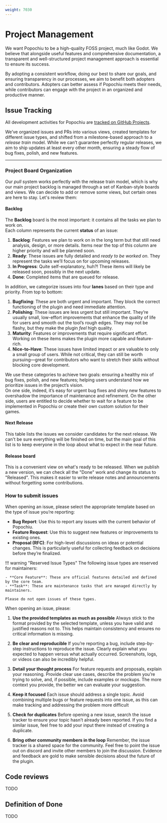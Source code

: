 ```yaml
---
weight: 7030
---
```


# Project Management

We want Popochiu to be a high-quality FOSS project, much like Godot. We believe that alongside useful features and comprehensive documentation, a transparent and well-structured project management approach is essential to ensure its success.

By adopting a consistent workflow, doing our best to share our goals, and ensuring transparency in our processes, we aim to benefit both adopters and contributors. Adopters can better assess if Popochiu meets their needs, while contributors can engage with the project in an organized and productive manner.

## Issue Tracking

All development activities for Popochiu are [tracked on GitHub Projects](https://github.com/orgs/carenalgas/projects/1).

We’ve organized issues and PRs into various views, created templates for different issue types, and shifted from a milestone-based approach to a _release train_ model. While we can’t guarantee perfectly regular releases, we aim to ship updates at least every other month, ensuring a steady flow of bug fixes, polish, and new features.

---

### Project Board Organization

Our _pull_ system works perfectly with the release train model, which is why our main project backlog is managed through a set of Kanban-style boards and views. We can decide to add or remove some views,  but certain ones are here to stay. Let's review them:

#### Backlog

The **Backlog** board is the most important: it contains all the tasks we plan to work on.  
Each column represents the current **status** of an issue:

1. **Backlog**: Features we plan to work on in the long term but that still need analysis, design, or more details. Items near the top of this column are higher priority and will be planned soon.
2. **Ready**: These issues are fully detailed and _ready to be worked on_. They represent the tasks we’ll focus on for upcoming releases.
3. **In Progress**: Quite self-explanatory, huh?! These items will likely be released soon, possibly in the next update.
4. **Done**: Completed items that are queued for release.

In addition, we categorize issues into four **lanes** based on their type and priority. From top to bottom:

1. **Bugfixing**: These are both urgent and important. They block the correct functioning of the plugin and need immediate attention.
2. **Polishing**: These issues are less urgent but still important. They’re usually small, low-effort improvements that enhance the quality of life for users and smooth out the tool’s rough edges. They may not be flashy, but they make the plugin _feel_ high quality.
3. **Maturity**: Features or improvements that require significant effort. Working on these items makes the plugin more capable and feature-rich.
4. **Nice-to-Have**: These issues have limited impact or are valuable to only a small group of users. While not critical, they can still be worth pursuing—great for contributors who want to stretch their skills without blocking core development.

We use these categories to achieve two goals: ensuring a healthy mix of bug fixes, polish, and new features; helping users understand how we prioritize issues in the project’s vision.  
On one side, indeed, it’s easy for urgent bug fixes and shiny new features to overshadow the importance of maintenance and refinement. On the other side, users are entitled to decide whether to wait for a feature to be implemented in Popochiu or create their own custom solution for their games.

#### Next Release

This table lists the issues we consider candidates for the next release. We can't be sure everything will be finished on time, but the main goal of this list is to keep everyone in the loop about what to expect in the near future.

#### Release board

This is a convenient view on what's ready to be released. When we publish a new version, we can check all the "Done" work and change its status to "Released". This makes it easier to write release notes and announcements without forgetting some contributions.

### How to submit issues

When opening an issue, please select the appropriate template based on the type of issue you’re reporting:

- **Bug Report**: Use this to report any issues with the current behavior of Popochiu.
- **Feature Request**: Use this to suggest new features or improvements to existing ones.
- **Proposal (RFC)**: For high-level discussions on ideas or potential changes. This is particularly useful for collecting feedback on decisions before they’re finalized.

!!! warning "Reserved Issue Types"
    The following issue types are reserved for maintainers:

    - **Core Feature**: These are official features detailed and defined by the core team.
    - **Task**: These are maintenance tasks that are managed directly by maintainers.

    Please do not open issues of these types.

When opening an issue, please:

1. **Use the provided templates as much as possible**
   Always stick to the format provided by the selected template, unless you have valid and justified reasons not to. This helps maintain consistency and ensures no critical information is missing.

2. **Be clear and reproducible**
   If you’re reporting a bug, include step-by-step instructions to reproduce the issue. Clearly explain what you expected to happen versus what actually occurred. Screenshots, logs, or videos can also be incredibly helpful.

3. **Detail your thought process**
   For feature requests and proposals, explain your reasoning. Provide clear use cases, describe the problem you’re trying to solve, and, if possible, include examples or mockups. The more context you provide, the better we can evaluate your suggestion.

4. **Keep it focused**
   Each issue should address a single topic. Avoid combining multiple bugs or feature requests into one issue, as this can make tracking and addressing the problem more difficult

5. **Check for duplicates**
   Before opening a new issue, search the issue tracker to ensure your topic hasn’t already been reported. If you find a similar issue, feel free to add your input there instead of creating a duplicate.

6. **Bring other community members in the loop**
   Remember, the issue tracker is a shared space for the community. Feel free to point the issue out on discord and invite other members to join the discussion. Evidence and feedback are gold to make sensible decisions about the future of the plugin.

## Code reviews

TODO

## Definition of Done

TODO